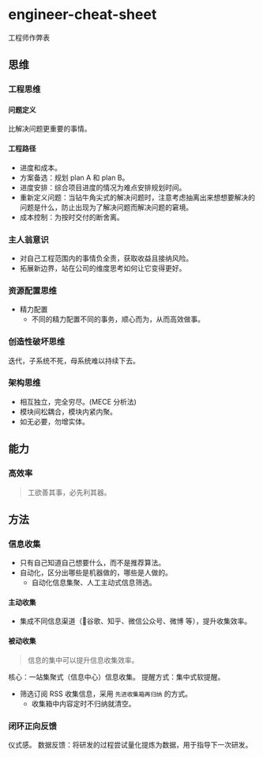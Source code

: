 # engineer-cheat-sheet
工程师作弊表

## 思维

### 工程思维

#### 问题定义
比解决问题更重要的事情。

#### 工程路径
- 进度和成本。
- 方案备选：规划 plan A 和 plan B。
- 进度安排：综合项目进度的情况为难点安排规划时间。
- 重新定义问题：当钻牛角尖式的解决问题时，注意考虑抽离出来想想要解决的问题是什么，防止出现为了解决问题而解决问题的窘境。
- 成本控制：为按时交付的断舍离。

### 主人翁意识
- 对自己工程范围内的事情负全责，获取收益且接纳风险。
- 拓展新边界，站在公司的维度思考如何让它变得更好。

### 资源配置思维
- 精力配置
  - 不同的精力配置不同的事务，顺心而为，从而高效做事。

### 创造性破坏思维
迭代，子系统不死，母系统难以持续下去。

### 架构思维
- 相互独立，完全穷尽。(MECE 分析法)
- 模块间松耦合，模块内紧内聚。
- 如无必要，勿增实体。

## 能力

### 高效率
> 工欲善其事，必先利其器。

## 方法

### 信息收集
- 只有自己知道自己想要什么，而不是推荐算法。
- 自动化，区分出哪些是机器做的，哪些是人做的。
  - 自动化信息集聚、人工主动式信息筛选。

#### 主动收集
- 集成不同信息渠道（谷歌、知乎、微信公众号、微博 等），提升收集效率。

#### 被动收集
> 信息的集中可以提升信息收集效率。

核心：一站集聚式（信息中心）信息收集。
提醒方式：集中式软提醒。
- 筛选订阅 RSS 收集信息，采用 `先进收集箱再归纳` 的方式。
  - 收集箱中内容定时不归纳就清空。

### 闭环正向反馈
仪式感。
数据反馈：将研发的过程尝试量化提炼为数据，用于指导下一次研发。
